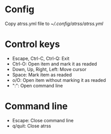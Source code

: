 
# Config

Copy atrss.yml file to  *~/.config/atrss/atrss.yml* 

# Control keys
  - Escape, Ctrl-C, Ctrl-Q: Exit
  - Ctrl-O: Open item and mark it as readed
  - Down, Up, Right, Left: Move cursor
  - Space: Mark item as readed
  - o/O: Open item without marking it as readed
  - ":": Open command line

# Command line
  - Escape: Close command line
  - q/quit: Close atrss

